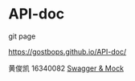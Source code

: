 # API-doc

git page

https://gostbops.github.io/API-doc/

黄俊凯 16340082 [Swagger & Mock](https://7cthunder.github.io/2018/12/16/%E6%9C%8D%E5%8A%A1%E8%AE%A1%E7%AE%97-Swagger-Mock/)
